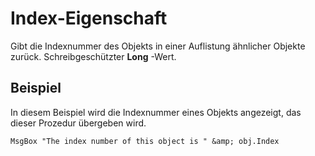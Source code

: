 
# Index-Eigenschaft

Gibt die Indexnummer des Objekts in einer Auflistung ähnlicher Objekte zurück. Schreibgeschützter  **Long** -Wert.


## Beispiel

In diesem Beispiel wird die Indexnummer eines Objekts angezeigt, das dieser Prozedur übergeben wird.


```
MsgBox "The index number of this object is " &amp; obj.Index
```

